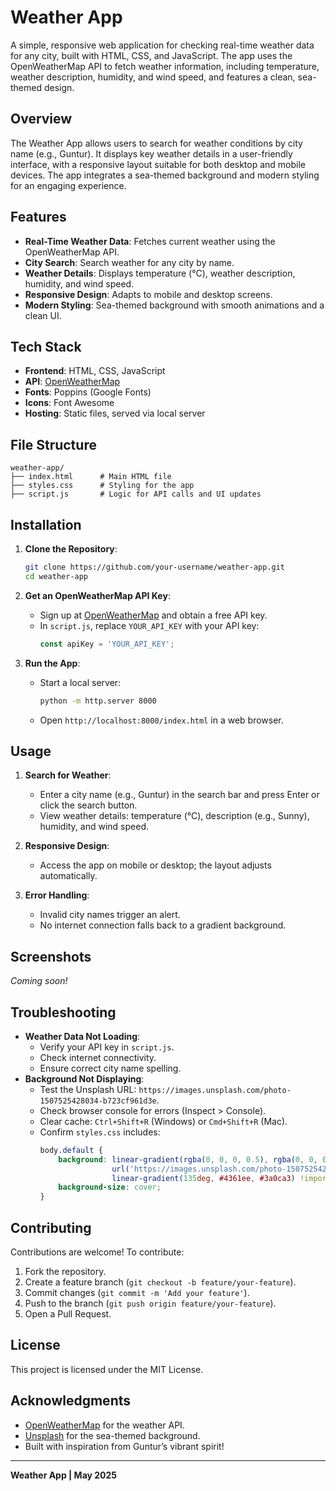 # Weather App

A simple, responsive web application for checking real-time weather data for any city, built with HTML, CSS, and JavaScript. The app uses the OpenWeatherMap API to fetch weather information, including temperature, weather description, humidity, and wind speed, and features a clean, sea-themed design.

## Overview

The Weather App allows users to search for weather conditions by city name (e.g., Guntur). It displays key weather details in a user-friendly interface, with a responsive layout suitable for both desktop and mobile devices. The app integrates a sea-themed background and modern styling for an engaging experience.

## Features

- **Real-Time Weather Data**: Fetches current weather using the OpenWeatherMap API.
- **City Search**: Search weather for any city by name.
- **Weather Details**: Displays temperature (°C), weather description, humidity, and wind speed.
- **Responsive Design**: Adapts to mobile and desktop screens.
- **Modern Styling**: Sea-themed background with smooth animations and a clean UI.

## Tech Stack

- **Frontend**: HTML, CSS, JavaScript
- **API**: [OpenWeatherMap](https://openweathermap.org/)
- **Fonts**: Poppins (Google Fonts)
- **Icons**: Font Awesome
- **Hosting**: Static files, served via local server

## File Structure

```
weather-app/
├── index.html      # Main HTML file
├── styles.css      # Styling for the app
├── script.js       # Logic for API calls and UI updates
```

## Installation

1. **Clone the Repository**:
   ```bash
   git clone https://github.com/your-username/weather-app.git
   cd weather-app
   ```

2. **Get an OpenWeatherMap API Key**:
   - Sign up at [OpenWeatherMap](https://openweathermap.org/) and obtain a free API key.
   - In `script.js`, replace `YOUR_API_KEY` with your API key:
     ```javascript
     const apiKey = 'YOUR_API_KEY';
     ```

3. **Run the App**:
   - Start a local server:
     ```bash
     python -m http.server 8000
     ```
   - Open `http://localhost:8000/index.html` in a web browser.

## Usage

1. **Search for Weather**:
   - Enter a city name (e.g., Guntur) in the search bar and press Enter or click the search button.
   - View weather details: temperature (°C), description (e.g., Sunny), humidity, and wind speed.

2. **Responsive Design**:
   - Access the app on mobile or desktop; the layout adjusts automatically.

3. **Error Handling**:
   - Invalid city names trigger an alert.
   - No internet connection falls back to a gradient background.

## Screenshots

*Coming soon!*

## Troubleshooting

- **Weather Data Not Loading**:
  - Verify your API key in `script.js`.
  - Check internet connectivity.
  - Ensure correct city name spelling.
- **Background Not Displaying**:
  - Test the Unsplash URL: `https://images.unsplash.com/photo-1507525428034-b723cf961d3e`.
  - Check browser console for errors (Inspect > Console).
  - Clear cache: `Ctrl+Shift+R` (Windows) or `Cmd+Shift+R` (Mac).
  - Confirm `styles.css` includes:
    ```css
    body.default {
        background: linear-gradient(rgba(0, 0, 0, 0.5), rgba(0, 0, 0, 0.5)),
                    url('https://images.unsplash.com/photo-1507525428034-b723cf961d3e') no-repeat center center fixed,
                    linear-gradient(135deg, #4361ee, #3a0ca3) !important;
        background-size: cover;
    }
    ```

## Contributing

Contributions are welcome! To contribute:

1. Fork the repository.
2. Create a feature branch (`git checkout -b feature/your-feature`).
3. Commit changes (`git commit -m 'Add your feature'`).
4. Push to the branch (`git push origin feature/your-feature`).
5. Open a Pull Request.

## License

This project is licensed under the MIT License.

## Acknowledgments

- [OpenWeatherMap](https://openweathermap.org/) for the weather API.
- [Unsplash](https://unsplash.com/) for the sea-themed background.
- Built with inspiration from Guntur’s vibrant spirit!

---

**Weather App | May 2025**
